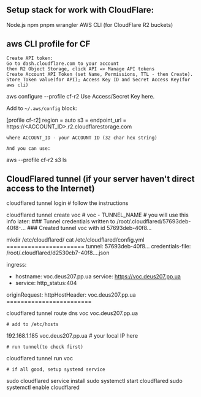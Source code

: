 ## Setup stack for work with CloudFlare:
Node.js
npm
pnpm
wrangler
AWS CLI (for CloudFlare R2 buckets)

## aws CLI profile for CF
    Create API token:
    Go to dash.cloudflare.com to your account
    then R2 Object Storage, click API => Manage API tokens
    Create Account API Token (set Name, Permissions, TTL - then Create).
    Store Token value(for API); Access Key ID and Secret Access Key(for aws cli)
    
aws configure --profile cf-r2
    Use Access/Secret Key here.

   Add to `~/.aws/config` block:

[profile cf-r2]
region = auto
s3 = endpoint_url = https://<ACCOUNT_ID>.r2.cloudflarestorage.com


    where ACCOUNT_ID - your ACCOUNT ID (32 char hex string)

    And you can use:
aws --profile cf-r2 s3 ls

## CloudFlared tunnel (if your server haven't direct access to the Internet)
cloudflared tunnel login
    # follow the instructions

cloudflared tunnel create voc # voc - TUNNEL_NAME
    # you will use this info  later:
    ### Tunnel credentials written to /root/.cloudflared/57693deb-40f8-...
    ### Created tunnel voc with id 57693deb-40f8...

mkdir /etc/cloudflared/
cat /etc/cloudflared/config.yml
    ======================
tunnel: 57693deb-40f8...
credentials-file: /root/.cloudflared/d2530cb7-40f8....json

ingress:
  - hostname: voc.deus207.pp.ua
    service: https://voc.deus207.pp.ua
  - service: http_status:404

originRequest:
  httpHostHeader: voc.deus207.pp.ua
    ========================

cloudflared tunnel route dns voc voc.deus207.pp.ua

    # add to /etc/hosts
192.168.1.185  voc.deus207.pp.ua  # your local IP here

    # run tunnel(to check first)
cloudflared tunnel run voc

    # if all good, setup systemd service
sudo cloudflared service install
sudo systemctl start cloudflared
sudo systemctl enable cloudflared

